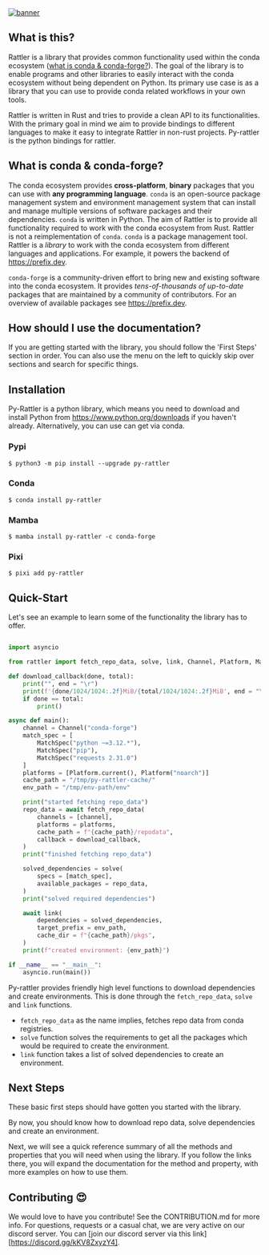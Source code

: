 <a href="https://github.com/mamba-org/rattler/">
    <picture>
      <source srcset="https://github.com/mamba-org/rattler/assets/4995967/8f5a9786-f75c-4b55-8043-69c551b22459" type="image/webp">
      <source srcset="https://github.com/mamba-org/rattler/assets/4995967/7bb44c97-e77a-452f-9a00-431b7c89e136" type="image/png">
      <img src="https://github.com/mamba-org/rattler/assets/4995967/7bb44c97-e77a-452f-9a00-431b7c89e136" alt="banner">
    </picture>
</a>

## What is this?

Rattler is a library that provides common functionality used within the conda ecosystem ([what is conda & conda-forge?](#what-is-conda--conda-forge)).
The goal of the library is to enable programs and other libraries to easily interact with the conda ecosystem without being dependent on Python.
Its primary use case is as a library that you can use to provide conda related workflows in your own tools.

Rattler is written in Rust and tries to provide a clean API to its functionalities.
With the primary goal in mind we aim to provide bindings to different languages to make it easy to integrate Rattler in non-rust projects.
Py-rattler is the python bindings for rattler.

## What is conda & conda-forge?

The conda ecosystem provides **cross-platform**, **binary** packages that you can use with **any programming language**.
`conda` is an open-source package management system and environment management system that can install and manage multiple versions of software packages and their dependencies.
`conda` is written in Python.
The aim of Rattler is to provide all functionality required to work with the conda ecosystem from Rust.
Rattler is not a reimplementation of `conda`.
`conda` is a package management tool.
Rattler is a _library_ to work with the conda ecosystem from different languages and applications.
For example, it powers the backend of https://prefix.dev.

`conda-forge` is a community-driven effort to bring new and existing software into the conda ecosystem.
It provides _tens-of-thousands of up-to-date_ packages that are maintained by a community of contributors.
For an overview of available packages see https://prefix.dev.

## How should I use the documentation?

If you are getting started with the library, you should follow the 'First Steps' section in order.
You can also use the menu on the left to quickly skip over sections and search for specific things.

## Installation

Py-Rattler is a python library, which means you need to download and install Python from https://www.python.org/downloads
if you haven't already. Alternatively, you can use can get via conda.

### Pypi

```shell
$ python3 -m pip install --upgrade py-rattler
```

### Conda

```shell
$ conda install py-rattler
```

### Mamba

```shell
$ mamba install py-rattler -c conda-forge
```

### Pixi

```shell
$ pixi add py-rattler
```

## Quick-Start

Let's see an example to learn some of the functionality the library has to offer.

```python

import asyncio

from rattler import fetch_repo_data, solve, link, Channel, Platform, MatchSpec, VirtualPackage

def download_callback(done, total):
    print("", end = "\r")
    print(f'{done/1024/1024:.2f}MiB/{total/1024/1024:.2f}MiB', end = "\r")
    if done == total:
        print()

async def main():
    channel = Channel("conda-forge")
    match_spec = [
        MatchSpec("python ~=3.12.*"),
        MatchSpec("pip"),
        MatchSpec("requests 2.31.0")
    ]
    platforms = [Platform.current(), Platform("noarch")]
    cache_path = "/tmp/py-rattler-cache/"
    env_path = "/tmp/env-path/env"

    print("started fetching repo_data")
    repo_data = await fetch_repo_data(
        channels = [channel],
        platforms = platforms,
        cache_path = f"{cache_path}/repodata",
        callback = download_callback,
    )
    print("finished fetching repo_data")

    solved_dependencies = solve(
        specs = [match_spec],
        available_packages = repo_data,
    )
    print("solved required dependencies")

    await link(
        dependencies = solved_dependencies,
        target_prefix = env_path,
        cache_dir = f"{cache_path}/pkgs",
    )
    print(f"created environment: {env_path}")

if __name__ == "__main__":
    asyncio.run(main())

```

Py-rattler provides friendly high level functions to download
dependencies and create environments. This is done through the
`fetch_repo_data`, `solve` and `link` functions.

- `fetch_repo_data` as the name implies, fetches repo data from conda registries.
- `solve` function solves the requirements to get all the packages
  which would be required to create the environment.
- `link` function takes a list of solved dependencies to create an
  environment.

## Next Steps

These basic first steps should have gotten you started with the library.

By now, you should know how to download repo data, solve dependencies and create an
environment.

Next, we will see a quick reference summary of all the methods and properties that you will need when using the library. If you follow the links there, you will expand the documentation for the method and property, with more examples on how to use them.

## Contributing 😍

We would love to have you contribute!
See the CONTRIBUTION.md for more info. For questions, requests or a casual chat, we are very active on our discord server.
You can [join our discord server via this link][https://discord.gg/kKV8ZxyzY4].
